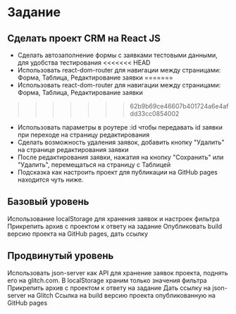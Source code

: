 # Задание

## Сделать проект CRM на React JS

- Сделать автозаполнение формы с заявками тестовыми данными, для удобства тестирования
<<<<<<< HEAD
- Использовать react-dom-router для навигации между страницами: Форма, Таблица,
  Редактирование заявки
=======
- Использовать react-dom-router для навигации между страницами: Форма, Таблица, Редактирование заявки
>>>>>>> 62b9b69ce46607b401724a6e4afdd33cc0854002
- Использовать параметры в роутере :id чтобы передавать id заявки при переходе на страницу редактирования
- Сделать возможность удаления заявок, добавить кнопку "Удалить" на странице редактирования заявки
- После редактирования заявки, нажатия на кнопку "Сохранить" или "Удалить", перемещаться на страницу с Таблицей
- Подсказка как настроить проект для публикации на GitHub pages находится чуть ниже.

## Базовый уровень

Использование localStorage для хранения заявок и настроек фильтра
Прикрепить архив с проектом к ответу на задание
Опубликовать build версию проекта на GitHub pages, дать ссылку

## Продвинутый уровень

Использовать json-server как API для хранение заявок проекта, поднять его на glitch.com.
В localStorage храним только значения фильтра
Прикрепить архив с проектом к ответу на задание
Дать ссылку на json-server на Glitch
Ссылка на build версию проекта опубликованную на GitHub pages
